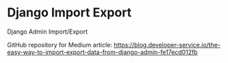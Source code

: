 # Django Import Export
Django Admin Import/Export

GitHub repository for Medium article: https://blog.developer-service.io/the-easy-way-to-import-export-data-from-django-admin-fe17ecd012fb

